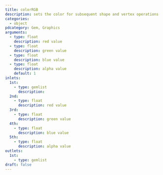 ```yaml
---
title: colorRGB
description: sets the color for subsequent shape and vertex operations using RGB values
categories:
  - object
pdcategory: Gem, Graphics
arguments:
  - type: float
    description: red value
  - type: float
    description: green value
  - type: float
    description: blue value
  - type: float
    description: alpha value
    default: 1
inlets:
  1st:
    - type: gemlist
      description:
  2nd:
    - type: float
      description: red value
  3rd:
    - type: float
      description: green value
  4th:
    - type: float
      description: blue value
  5th:
    - type: float
      description: alpha value
outlets:
  1st:
    - type: gemlist
draft: false
---
```


